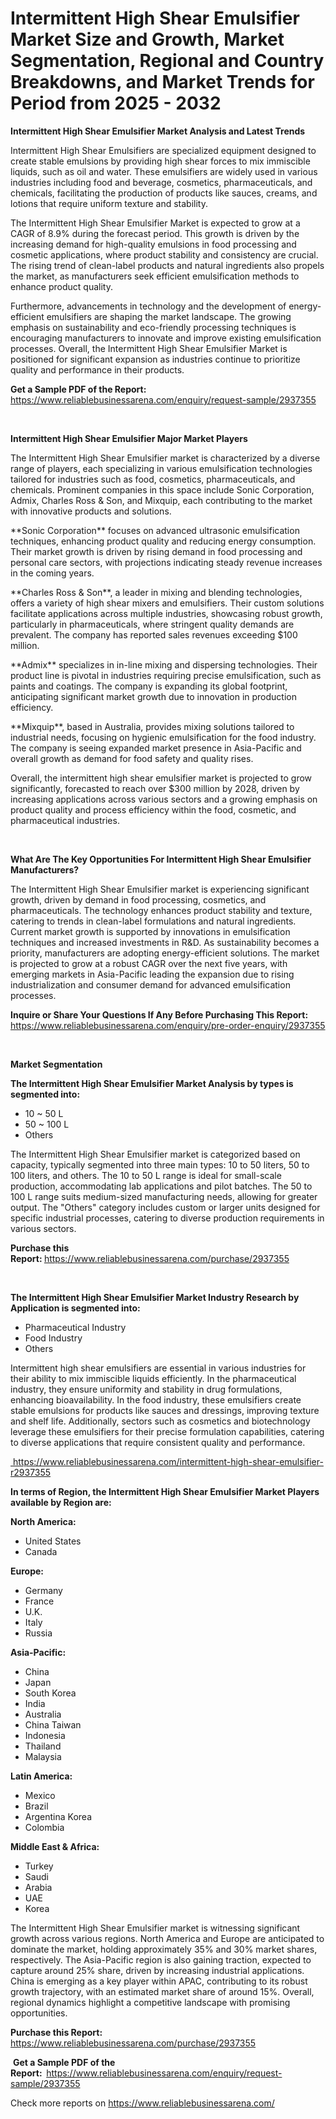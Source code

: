 <p><h1>Intermittent High Shear Emulsifier Market Size and Growth, Market Segmentation, Regional and Country Breakdowns, and Market Trends for Period from 2025 -  2032</h1></p><p><strong>Intermittent High Shear Emulsifier Market Analysis and Latest Trends</strong></p>
<p><p>Intermittent High Shear Emulsifiers are specialized equipment designed to create stable emulsions by providing high shear forces to mix immiscible liquids, such as oil and water. These emulsifiers are widely used in various industries including food and beverage, cosmetics, pharmaceuticals, and chemicals, facilitating the production of products like sauces, creams, and lotions that require uniform texture and stability.</p><p>The Intermittent High Shear Emulsifier Market is expected to grow at a CAGR of 8.9% during the forecast period. This growth is driven by the increasing demand for high-quality emulsions in food processing and cosmetic applications, where product stability and consistency are crucial. The rising trend of clean-label products and natural ingredients also propels the market, as manufacturers seek efficient emulsification methods to enhance product quality.</p><p>Furthermore, advancements in technology and the development of energy-efficient emulsifiers are shaping the market landscape. The growing emphasis on sustainability and eco-friendly processing techniques is encouraging manufacturers to innovate and improve existing emulsification processes. Overall, the Intermittent High Shear Emulsifier Market is positioned for significant expansion as industries continue to prioritize quality and performance in their products.</p></p>
<p><strong>Get a Sample PDF of the Report:&nbsp;</strong> <a href="https://www.reliablebusinessarena.com/enquiry/request-sample/2937355?utm_campaign=3098&utm_medium=2&utm_source=Github&utm_content=ia&utm_term=14032025&utm_id=intermittent-high-shear-emulsifier">https://www.reliablebusinessarena.com/enquiry/request-sample/2937355</a></p>
<p>&nbsp;</p>
<p><strong>Intermittent High Shear Emulsifier Major Market Players</strong></p>
<p><p>The Intermittent High Shear Emulsifier market is characterized by a diverse range of players, each specializing in various emulsification technologies tailored for industries such as food, cosmetics, pharmaceuticals, and chemicals. Prominent companies in this space include Sonic Corporation, Admix, Charles Ross & Son, and Mixquip, each contributing to the market with innovative products and solutions.</p><p>**Sonic Corporation** focuses on advanced ultrasonic emulsification techniques, enhancing product quality and reducing energy consumption. Their market growth is driven by rising demand in food processing and personal care sectors, with projections indicating steady revenue increases in the coming years.</p><p>**Charles Ross & Son**, a leader in mixing and blending technologies, offers a variety of high shear mixers and emulsifiers. Their custom solutions facilitate applications across multiple industries, showcasing robust growth, particularly in pharmaceuticals, where stringent quality demands are prevalent. The company has reported sales revenues exceeding $100 million.</p><p>**Admix** specializes in in-line mixing and dispersing technologies. Their product line is pivotal in industries requiring precise emulsification, such as paints and coatings. The company is expanding its global footprint, anticipating significant market growth due to innovation in production efficiency.</p><p>**Mixquip**, based in Australia, provides mixing solutions tailored to industrial needs, focusing on hygienic emulsification for the food industry. The company is seeing expanded market presence in Asia-Pacific and overall growth as demand for food safety and quality rises.</p><p>Overall, the intermittent high shear emulsifier market is projected to grow significantly, forecasted to reach over $300 million by 2028, driven by increasing applications across various sectors and a growing emphasis on product quality and process efficiency within the food, cosmetic, and pharmaceutical industries.</p></p>
<p>&nbsp;</p>
<p><strong>What Are The Key Opportunities For Intermittent High Shear Emulsifier Manufacturers?</strong></p>
<p><p>The Intermittent High Shear Emulsifier market is experiencing significant growth, driven by demand in food processing, cosmetics, and pharmaceuticals. The technology enhances product stability and texture, catering to trends in clean-label formulations and natural ingredients. Current market growth is supported by innovations in emulsification techniques and increased investments in R&D. As sustainability becomes a priority, manufacturers are adopting energy-efficient solutions. The market is projected to grow at a robust CAGR over the next five years, with emerging markets in Asia-Pacific leading the expansion due to rising industrialization and consumer demand for advanced emulsification processes.</p></p>
<p><strong>Inquire or Share Your Questions If Any Before Purchasing This Report:</strong> <a href="https://www.reliablebusinessarena.com/enquiry/pre-order-enquiry/2937355?utm_campaign=3098&utm_medium=2&utm_source=Github&utm_content=ia&utm_term=14032025&utm_id=intermittent-high-shear-emulsifier">https://www.reliablebusinessarena.com/enquiry/pre-order-enquiry/2937355</a></p>
<p>&nbsp;</p>
<p><strong>Market Segmentation</strong></p>
<p><strong>The Intermittent High Shear Emulsifier Market Analysis by types is segmented into:</strong></p>
<p><ul><li>10 ~ 50 L</li><li>50 ~ 100 L</li><li>Others</li></ul></p>
<p><p>The Intermittent High Shear Emulsifier market is categorized based on capacity, typically segmented into three main types: 10 to 50 liters, 50 to 100 liters, and others. The 10 to 50 L range is ideal for small-scale production, accommodating lab applications and pilot batches. The 50 to 100 L range suits medium-sized manufacturing needs, allowing for greater output. The "Others" category includes custom or larger units designed for specific industrial processes, catering to diverse production requirements in various sectors.</p></p>
<p><strong>Purchase this Report:&nbsp;</strong><a href="https://www.reliablebusinessarena.com/purchase/2937355?utm_campaign=3098&utm_medium=2&utm_source=Github&utm_content=ia&utm_term=14032025&utm_id=intermittent-high-shear-emulsifier">https://www.reliablebusinessarena.com/purchase/2937355</a></p>
<p>&nbsp;</p>
<p><strong>The Intermittent High Shear Emulsifier Market Industry Research by Application is segmented into:</strong></p>
<p><ul><li>Pharmaceutical Industry</li><li>Food Industry</li><li>Others</li></ul></p>
<p><p>Intermittent high shear emulsifiers are essential in various industries for their ability to mix immiscible liquids efficiently. In the pharmaceutical industry, they ensure uniformity and stability in drug formulations, enhancing bioavailability. In the food industry, these emulsifiers create stable emulsions for products like sauces and dressings, improving texture and shelf life. Additionally, sectors such as cosmetics and biotechnology leverage these emulsifiers for their precise formulation capabilities, catering to diverse applications that require consistent quality and performance.</p></p>
<p><a href="https://www.reliablebusinessarena.com/intermittent-high-shear-emulsifier-r2937355?utm_campaign=3098&utm_medium=2&utm_source=Github&utm_content=ia&utm_term=14032025&utm_id=intermittent-high-shear-emulsifier">&nbsp;https://www.reliablebusinessarena.com/intermittent-high-shear-emulsifier-r2937355</a></p>
<p><strong>In terms of Region, the Intermittent High Shear Emulsifier Market Players available by Region are:</strong></p>
<p>
    <p> <strong> North America: </strong>
        <ul>
            <li>United States</li>
            <li>Canada</li>
        </ul>
        </p> 
    <p> <strong> Europe: </strong>
        <ul>
            <li>Germany</li>
            <li>France</li>
            <li>U.K.</li>
            <li>Italy</li>
            <li>Russia</li>
        </ul>
        </p> 
    <p> <strong> Asia-Pacific: </strong>
        <ul>
            <li>China</li>
            <li>Japan</li>
            <li>South Korea</li>
            <li>India</li>
            <li>Australia</li>
            <li>China Taiwan</li>
            <li>Indonesia</li>
            <li>Thailand</li>
            <li>Malaysia</li>
        </ul>
        </p> 
    <p> <strong> Latin America: </strong>
        <ul>
            <li>Mexico</li>
            <li>Brazil</li>
            <li>Argentina Korea</li>
            <li>Colombia</li>
        </ul>
        </p> 
    <p> <strong> Middle East & Africa: </strong>
        <ul>
            <li>Turkey</li>
            <li>Saudi</li>
            <li>Arabia</li>
            <li>UAE</li>
            <li>Korea</li>
        </ul>
    </p>
    </p>
<p><p>The Intermittent High Shear Emulsifier market is witnessing significant growth across various regions. North America and Europe are anticipated to dominate the market, holding approximately 35% and 30% market shares, respectively. The Asia-Pacific region is also gaining traction, expected to capture around 25% share, driven by increasing industrial applications. China is emerging as a key player within APAC, contributing to its robust growth trajectory, with an estimated market share of around 15%. Overall, regional dynamics highlight a competitive landscape with promising opportunities.</p></p>
<p><strong>Purchase this Report: </strong><a href="https://www.reliablebusinessarena.com/purchase/2937355?utm_campaign=3098&utm_medium=2&utm_source=Github&utm_content=ia&utm_term=14032025&utm_id=intermittent-high-shear-emulsifier">https://www.reliablebusinessarena.com/purchase/2937355</a></p>
<p>&nbsp;<strong>Get a Sample PDF of the Report:&nbsp;&nbsp;</strong><a href="https://www.reliablebusinessarena.com/enquiry/request-sample/2937355?utm_campaign=3098&utm_medium=2&utm_source=Github&utm_content=ia&utm_term=14032025&utm_id=intermittent-high-shear-emulsifier">https://www.reliablebusinessarena.com/enquiry/request-sample/2937355</a></p>
<p><strong></strong></p>
<p>Check more reports on <a href="https://www.reliablebusinessarena.com/?utm_campaign=3098&utm_medium=2&utm_source=Github&utm_content=ia&utm_term=14032025&utm_id=intermittent-high-shear-emulsifier">https://www.reliablebusinessarena.com/</a></p>